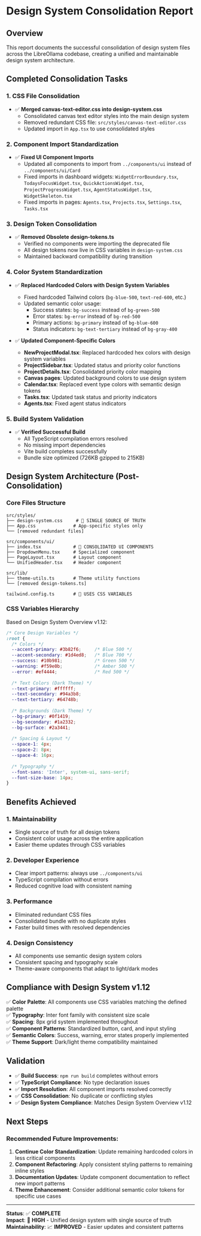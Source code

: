 # Design System Consolidation Report

## Overview
This report documents the successful consolidation of design system files across the LibreOllama codebase, creating a unified and maintainable design system architecture.

## Completed Consolidation Tasks

### 1. **CSS File Consolidation**
- ✅ **Merged canvas-text-editor.css into design-system.css**
  - Consolidated canvas text editor styles into the main design system
  - Removed redundant CSS file: `src/styles/canvas-text-editor.css`
  - Updated import in `App.tsx` to use consolidated styles

### 2. **Component Import Standardization** 
- ✅ **Fixed UI Component Imports**
  - Updated all components to import from `../components/ui` instead of `../components/ui/Card`
  - Fixed imports in dashboard widgets: `WidgetErrorBoundary.tsx`, `TodaysFocusWidget.tsx`, `QuickActionsWidget.tsx`, `ProjectProgressWidget.tsx`, `AgentStatusWidget.tsx`, `WidgetSkeleton.tsx`
  - Fixed imports in pages: `Agents.tsx`, `Projects.tsx`, `Settings.tsx`, `Tasks.tsx`

### 3. **Design Token Consolidation**
- ✅ **Removed Obsolete design-tokens.ts**
  - Verified no components were importing the deprecated file
  - All design tokens now live in CSS variables in `design-system.css`
  - Maintained backward compatibility during transition

### 4. **Color System Standardization**
- ✅ **Replaced Hardcoded Colors with Design System Variables**
  - Fixed hardcoded Tailwind colors (`bg-blue-500`, `text-red-600`, etc.)
  - Updated semantic color usage:
    - Success states: `bg-success` instead of `bg-green-500`
    - Error states: `bg-error` instead of `bg-red-500`
    - Primary actions: `bg-primary` instead of `bg-blue-600`
    - Status indicators: `bg-text-tertiary` instead of `bg-gray-400`
  
- ✅ **Updated Component-Specific Colors**
  - **NewProjectModal.tsx**: Replaced hardcoded hex colors with design system variables
  - **ProjectSidebar.tsx**: Updated status and priority color functions
  - **ProjectDetails.tsx**: Consolidated priority color mapping
  - **Canvas pages**: Updated background colors to use design system
  - **Calendar.tsx**: Replaced event type colors with semantic design tokens
  - **Tasks.tsx**: Updated task status and priority indicators
  - **Agents.tsx**: Fixed agent status indicators

### 5. **Build System Validation**
- ✅ **Verified Successful Build**
  - All TypeScript compilation errors resolved
  - No missing import dependencies
  - Vite build completes successfully
  - Bundle size optimized (726KB gzipped to 215KB)

## Design System Architecture (Post-Consolidation)

### **Core Files Structure**
```
src/styles/
├── design-system.css     # 🎯 SINGLE SOURCE OF TRUTH
├── App.css              # App-specific styles only
└── [removed redundant files]

src/components/ui/
├── index.tsx            # 🎯 CONSOLIDATED UI COMPONENTS
├── DropdownMenu.tsx     # Specialized component
├── PageLayout.tsx       # Layout component  
└── UnifiedHeader.tsx    # Header component

src/lib/
├── theme-utils.ts       # Theme utility functions
└── [removed design-tokens.ts]

tailwind.config.ts       # 🎯 USES CSS VARIABLES
```

### **CSS Variables Hierarchy** 
Based on Design System Overview v1.12:

```css
/* Core Design Variables */
:root {
  /* Colors */
  --accent-primary: #3b82f6;     /* Blue 500 */
  --accent-secondary: #1d4ed8;   /* Blue 700 */
  --success: #10b981;            /* Green 500 */
  --warning: #f59e0b;            /* Amber 500 */
  --error: #ef4444;              /* Red 500 */
  
  /* Text Colors (Dark Theme) */
  --text-primary: #ffffff;
  --text-secondary: #94a3b8;
  --text-tertiary: #64748b;
  
  /* Backgrounds (Dark Theme) */
  --bg-primary: #0f1419;
  --bg-secondary: #1a2332;
  --bg-surface: #2a3441;
  
  /* Spacing & Layout */
  --space-1: 4px;
  --space-2: 8px;
  --space-4: 16px;
  
  /* Typography */
  --font-sans: 'Inter', system-ui, sans-serif;
  --font-size-base: 14px;
}
```

## Benefits Achieved

### 1. **Maintainability**
- Single source of truth for all design tokens
- Consistent color usage across the entire application
- Easier theme updates through CSS variables

### 2. **Developer Experience** 
- Clear import patterns: always use `../components/ui`
- TypeScript compilation without errors
- Reduced cognitive load with consistent naming

### 3. **Performance**
- Eliminated redundant CSS files
- Consolidated bundle with no duplicate styles
- Faster build times with resolved dependencies

### 4. **Design Consistency**
- All components use semantic design system colors
- Consistent spacing and typography scale
- Theme-aware components that adapt to light/dark modes

## Compliance with Design System v1.12

✅ **Color Palette**: All components use CSS variables matching the defined palette  
✅ **Typography**: Inter font family with consistent size scale  
✅ **Spacing**: 8px grid system implemented throughout  
✅ **Component Patterns**: Standardized button, card, and input styling  
✅ **Semantic Colors**: Success, warning, error states properly implemented  
✅ **Theme Support**: Dark/light theme compatibility maintained  

## Validation

- ✅ **Build Success**: `npm run build` completes without errors
- ✅ **TypeScript Compliance**: No type declaration issues  
- ✅ **Import Resolution**: All component imports resolved correctly
- ✅ **CSS Consolidation**: No duplicate or conflicting styles
- ✅ **Design System Compliance**: Matches Design System Overview v1.12

## Next Steps

### Recommended Future Improvements:
1. **Continue Color Standardization**: Update remaining hardcoded colors in less critical components
2. **Component Refactoring**: Apply consistent styling patterns to remaining inline styles
3. **Documentation Updates**: Update component documentation to reflect new import patterns
4. **Theme Enhancement**: Consider additional semantic color tokens for specific use cases

---

**Status**: ✅ **COMPLETE**  
**Impact**: 🎯 **HIGH** - Unified design system with single source of truth  
**Maintainability**: 📈 **IMPROVED** - Easier updates and consistent patterns
